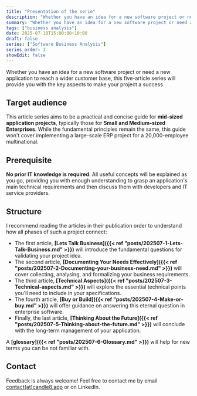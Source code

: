 ```yaml
---
title: "Presentation of the serie"
description: "Whether you have an idea for a new software project or need a new application to reach a wider customer base, this five-article series will provide you with the key aspects to make your project a success."
summary: "Whether you have an idea for a new software project or need a new application to reach a wider customer base, this five-article series will provide you with the key aspects to make your project a success."
tags: ["business analysis"]
date: 2025-07-10T15:00:00+10:00
draft: false
series: ["Software Business Analysis"]
series_order: 1
showEdit: false
---
```


Whether you have an idea for a new software project or need a new application to reach a wider customer base, this five-article series will provide you with the key aspects to make your project a success.

## Target audience

This article series aims to be a practical and concise guide for **mid-sized application projects**, typically those for **Small and Medium-sized Enterprises**. While the fundamental principles remain the same, this guide won't cover implementing a large-scale ERP project for a 20,000-employee multinational.

## Prerequisite

**No prior IT knowledge is required**. All useful concepts will be explained as you go, providing you with enough understanding to grasp an application's main technical requirements and then discuss them with developers and IT service providers.

## Structure

I recommend reading the articles in their publication order to understand how all phases of such a project connect:
* The first article, **[Lets Talk Business]({{< ref "posts/202507-1-Lets-Talk-Business.md" >}})** will introduce the fundamental questions for validating your project idea.
* The second article, **[Documenting Your Needs Effectively]({{< ref "posts/202507-2-Documenting-your-business-need.md" >}})** will cover collecting, analysing, and formalizing your business requirements.
* The third article, **[Technical Aspects]({{< ref "posts/202507-3-Technical-aspects.md" >}})** will explore the essential technical points you'll need to include in your specifications.
* The fourth article, **[Buy or Build]({{< ref "posts/202507-4-Make-or-buy.md" >}})** will offer guidance on answering this eternal question in enterprise software.
* Finally, the last article, **[Thinking About the Future]({{< ref "posts/202507-5-Thinking-about-the-future.md" >}})** will conclude with the long-term management of your application.

A **[glossary]({{< ref "posts/202507-6-Glossary.md" >}})** will help for new terms you can be not familiar with.

## Contact
Feedback is always welcome! Feel free to contact me by email [contact(at)candle8.app](mailto:contact@candle8.app) or on LinkedIn.

